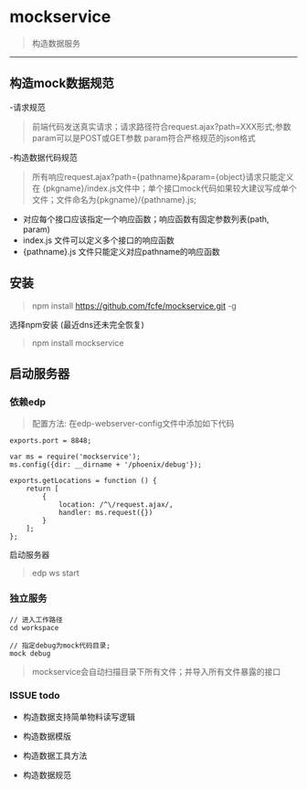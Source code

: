 mockservice
===========

> 构造数据服务

-----------------------

## 构造mock数据规范

-请求规范

>前端代码发送真实请求；请求路径符合request.ajax?path=XXX形式;参数param可以是POST或GET参数
param符合严格规范的json格式

-构造数据代码规范

> 所有响应request.ajax?path={pathname}&param={object}请求只能定义在 {pkgname}/index.js文件中；单个接口mock代码如果较大建议写成单个文件；文件命名为{pkgname}/{pathname}.js;

- 对应每个接口应该指定一个响应函数；响应函数有固定参数列表(path, param)
- index.js 文件可以定义多个接口的响应函数
- {pathname}.js 文件只能定义对应pathname的响应函数

## 安装

> npm install https://github.com/fcfe/mockservice.git -g

选择npm安装 (最近dns还未完全恢复)

> npm install mockservice


## 启动服务器

### 依赖edp
> 配置方法: 在edp-webserver-config文件中添加如下代码

    exports.port = 8848;

    var ms = require('mockservice');
    ms.config({dir: __dirname + '/phoenix/debug'});

    exports.getLocations = function () {
        return [
            {
                location: /^\/request.ajax/, 
                handler: ms.request({})
            }
        ];
    };

启动服务器

> edp ws start

### 独立服务

    // 进入工作路径
    cd workspace

    // 指定debug为mock代码目录;
    mock debug

 > mockservice会自动扫描目录下所有文件；并导入所有文件暴露的接口

### ISSUE todo

- 构造数据支持简单物料读写逻辑

- 构造数据模版

- 构造数据工具方法

- 构造数据规范
